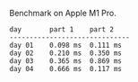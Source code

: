 Benchmark on Apple M1 Pro.

```
day       part 1    part 2
------------------------------
day 01    0.098 ms  0.111 ms
day 02    0.210 ms  0.350 ms
day 03    0.365 ms  0.869 ms
day 04    0.666 ms  0.117 ms
```